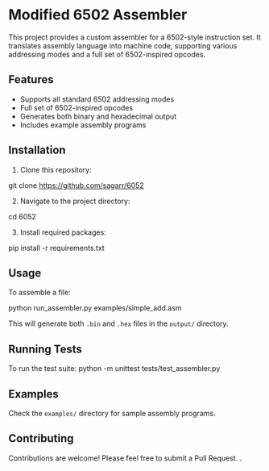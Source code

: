 # Modified 6502 Assembler

This project provides a custom assembler for a 6502-style instruction set. It translates assembly language into machine code, supporting various addressing modes and a full set of 6502-inspired opcodes.

## Features

- Supports all standard 6502 addressing modes
- Full set of 6502-inspired opcodes
- Generates both binary and hexadecimal output
- Includes example assembly programs

## Installation

1. Clone this repository:

git clone https://github.com/sagarr/6052

2. Navigate to the project directory:

cd 6052

3. Install required packages:

pip install -r requirements.txt

## Usage

To assemble a file:

python run_assembler.py examples/simple_add.asm

This will generate both `.bin` and `.hex` files in the `output/` directory.

## Running Tests

To run the test suite:
python -m unittest tests/test_assembler.py


## Examples

Check the `examples/` directory for sample assembly programs.

## Contributing

Contributions are welcome! Please feel free to submit a Pull Request.
.


